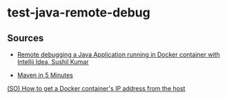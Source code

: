 # test-java-remote-debug

## Sources

- [Remote debugging a Java Application running in Docker container with Intellij Idea, Sushil Kumar](https://medium.com/swlh/remote-debugging-a-java-application-running-in-docker-container-with-intellij-idea-efe54cd77f02)

- [Maven in 5 Minutes](https://maven.apache.org/guides/getting-started/maven-in-five-minutes.html)

[(SO) How to get a Docker container's IP address from the host](https://stackoverflow.com/questions/17157721/how-to-get-a-docker-containers-ip-address-from-the-host)
